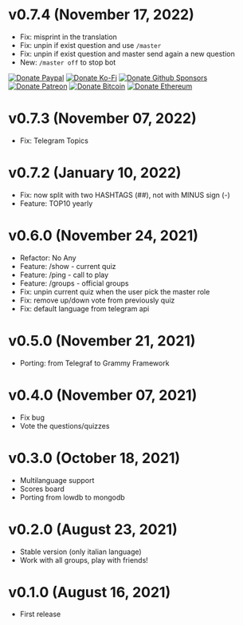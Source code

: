 # v0.7.4 (November 17, 2022)

-   Fix: misprint in the translation
-   Fix: unpin if exist question and use `/master`
-   Fix: unpin if exist question and master send again a new question
-   New: `/master off` to stop bot

<!-- all-shields/sponsors-badges:START -->

[![Donate Paypal](https://img.shields.io/badge/donate-paypal-005EA6.svg?style=for-the-badge&logo=paypal)](https://www.paypal.me/ptkdev) [![Donate Ko-Fi](https://img.shields.io/badge/donate-ko--fi-29abe0.svg?style=for-the-badge&logo=ko-fi)](https://ko-fi.com/ptkdev) [![Donate Github Sponsors](https://img.shields.io/badge/donate-sponsors-ea4aaa.svg?style=for-the-badge&logo=github)](https://github.com/sponsors/ptkdev) [![Donate Patreon](https://img.shields.io/badge/donate-patreon-F87668.svg?style=for-the-badge&logo=patreon)](https://www.patreon.com/join/ptkdev) [![Donate Bitcoin](https://img.shields.io/badge/BTC-35jQmZCy4nsxoMM3QPFrnZePDVhdKaHMRH-E38B29.svg?style=flat-square&logo=bitcoin)](https://ptk.dev/img/icons/menu/bitcoin_wallet.png) [![Donate Ethereum](https://img.shields.io/badge/ETH-0x8b8171661bEb032828e82baBb0B5B98Ba8fBEBFc-4E8EE9.svg?style=flat-square&logo=ethereum)](https://ptk.dev/img/icons/menu/ethereum_wallet.png)

<!-- all-shields/sponsors-badges:END -->

# v0.7.3 (November 07, 2022)

-   Fix: Telegram Topics

# v0.7.2 (January 10, 2022)

-   Fix: now split with two HASHTAGS (##), not with MINUS sign (-)
-   Feature: TOP10 yearly

# v0.6.0 (November 24, 2021)

-   Refactor: No Any
-   Feature: /show - current quiz
-   Feature: /ping - call to play
-   Feature: /groups - official groups
-   Fix: unpin current quiz when the user pick the master role
-   Fix: remove up/down vote from previously quiz
-   Fix: default language from telegram api

# v0.5.0 (November 21, 2021)

-   Porting: from Telegraf to Grammy Framework

# v0.4.0 (November 07, 2021)

-   Fix bug
-   Vote the questions/quizzes

# v0.3.0 (October 18, 2021)

-   Multilanguage support
-   Scores board
-   Porting from lowdb to mongodb

# v0.2.0 (August 23, 2021)

-   Stable version (only italian language)
-   Work with all groups, play with friends!

# v0.1.0 (August 16, 2021)

-   First release
